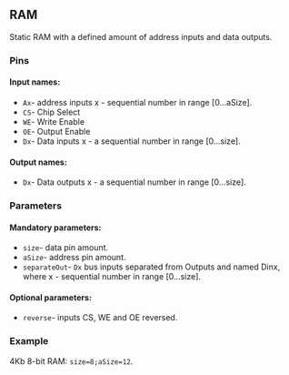 ## RAM

Static RAM with a defined amount of address inputs and data outputs.

### Pins

#### Input names:

- `Ax`- address inputs
  x - sequential number in range [0…aSize].
- `CS`- Chip Select
- `WE`- Write Enable
- `OE`- Output Enable
- `Dx`- Data inputs
  x - a sequential number in range [0…size].

#### Output names:

- `Dx`- Data outputs
  x - a sequential number in range [0…size].

### Parameters

#### Mandatory parameters:

- `size`- data pin amount.
- `aSize`- address pin amount.
- `separateOut`- `Dx` bus inputs separated from Outputs and named Dinx, where x - sequential number in range [0…size].

#### Optional parameters:

- `reverse`- inputs CS, WE and OE reversed.

### Example

4Kb 8-bit RAM: `size=8;aSize=12`.
